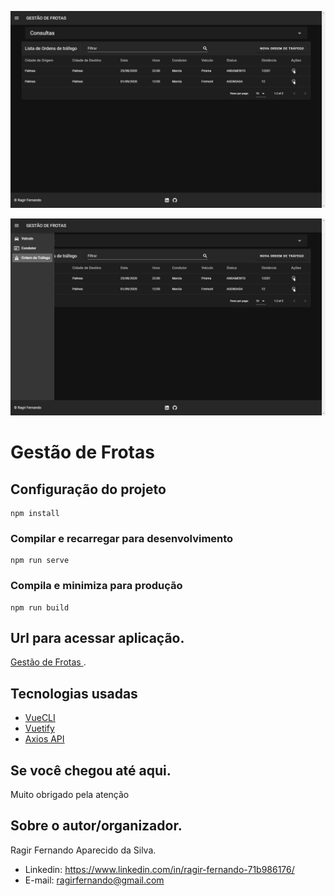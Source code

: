 ![alt text](https://raw.githubusercontent.com/ragirfernando/front-end-ordem-trafego/master/src/imagens/listaOrdensTrafego.png)

![alt text](https://raw.githubusercontent.com/ragirfernando/front-end-ordem-trafego/master/src/imagens/menuLateral.png)


# Gestão de Frotas

## Configuração do projeto
```
npm install
```

### Compilar e recarregar para desenvolvimento
```
npm run serve
```

### Compila e minimiza para produção
```
npm run build
```

## Url para acessar aplicação.
[Gestão de Frotas ](https://ordem-trafego.netlify.app/).

## Tecnologias usadas
* [VueCLI](https://cli.vuejs.org/config/)
* [ Vuetify](https://vuetifyjs.com/en/)
* [Axios API](https://github.com/axios/axios)

## Se você chegou até aqui.
Muito obrigado pela atenção

## Sobre o autor/organizador.
Ragir Fernando Aparecido da Silva.

* Linkedin: https://www.linkedin.com/in/ragir-fernando-71b986176/
* E-mail: ragirfernando@gmail.com
